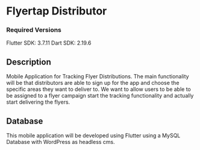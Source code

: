 # Flyertap Distributor
### Required Versions
Flutter SDK: 3.7.11
Dart SDK: 2.19.6

## Description
Mobile Application for Tracking Flyer Distributions. The main functionality will be that distributors are able to sign up for the app and choose the specific areas they want to deliver to. We want to allow users to be able to be assigned to a flyer campaign start the tracking functionality and actually start delivering the flyers.


## Database
This mobile application will be developed using Flutter using a MySQL Database with  WordPress as headless cms.

